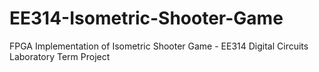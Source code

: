 # EE314-Isometric-Shooter-Game
FPGA Implementation of Isometric Shooter Game - EE314 Digital Circuits Laboratory Term Project
